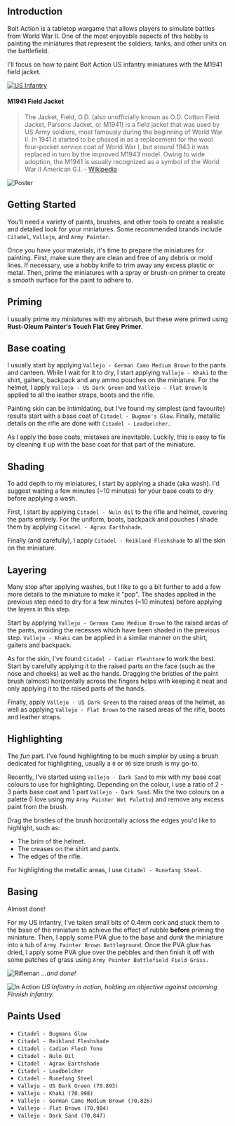 ## Introduction

Bolt Action is a tabletop wargame that allows players to simulate battles from World War II.
One of the most enjoyable aspects of this hobby is painting the miniatures that represent the soldiers, tanks, and other units on the battlefield.

I'll focus on how to paint Bolt Action US infantry miniatures with the M1941 field jacket.

[![US Infantry](https://cdn.shopify.com/s/files/1/0309/8965/products/402013012-US-Infantry-_2018_-box-front.jpg?v=1627309847)](https://us.warlordgames.com/products/us-infantry-wwii-american-gis)

#### M1941 Field Jacket

> The Jacket, Field, O.D. (also unofficially known as O.D. Cotton Field Jacket, Parsons Jacket, or M1941) is a field jacket that was used by US Army soldiers, most famously during the beginning of World War II.
> In 1941 it started to be phased in as a replacement for the wool four-pocket service coat of World War I, but around 1943 it was replaced in turn by the improved M1943 model.
> Owing to wide adoption, the M1941 is usually recognized as a symbol of the World War II American G.I. - [Wikipedia](https://en.wikipedia.org/wiki/M1941_Field_Jacket)

![Poster](https://upload.wikimedia.org/wikipedia/commons/thumb/a/a5/%22WE_CLEAR_THE_WAY_-_ENGINEERS%22%2C_1941_-_1945.jpg/800px-%22WE_CLEAR_THE_WAY_-_ENGINEERS%22%2C_1941_-_1945.jpg)

## Getting Started

You'll need a variety of paints, brushes, and other tools to create a realistic and detailed look for your miniatures.
Some recommended brands include `Citadel`, `Vallejo`, and `Army Painter`.

Once you have your materials, it's time to prepare the miniatures for painting.
First, make sure they are clean and free of any debris or mold lines. If necessary, use a hobby knife to trim away any excess plastic or metal.
Then, prime the miniatures with a spray or brush-on primer to create a smooth surface for the paint to adhere to.

## Priming

I usually prime my miniatures with my airbrush, but these were primed using **Rust-Oleum Painter's Touch Flat Grey Primer**.

## Base coating

I usually start by applying `Vallejo - German Camo Medium Brown` to the pants and canteen.
While I wait for it to dry, I start applying `Vallejo - Khaki` to the shirt, gaiters, backpack and any ammo pouches on the miniature.
For the helmet, I apply `Vallejo - US Dark Green` and `Vallejo - Flat Brown` is applied to all the leather straps, boots and the rifle.

Painting skin can be intimidating, but I've found my simplest (and favourite) results start with a base coat of `Citadel - Bugman's Glow`.
Finally, metallic details on the rifle are done with `Citadel - Leadbelcher`.

As I apply the base coats, mistakes are inevitable. Luckily, this is easy to fix by cleaning it up with the base coat for that part of the miniature.

## Shading

To add depth to my miniatures, I start by applying a shade (aka wash).
I'd suggest waiting a few minutes (~10 minutes) for your base coats to dry before applying a wash.

First, I start by applying `Citadel - Nuln Oil` to the rifle and helmet, covering the parts entirely.
For the uniform, boots, backpack and pouches I shade them by applying `Citadel - Agrax Earthshade`.

Finally (and carefully), I apply `Citadel - Reikland Fleshshade` to all the skin on the miniature.

## Layering

Many stop after applying washes, but I like to go a bit further to add a few more details to the miniature to make it "pop".
The shades applied in the previous step need to dry for a few minutes (~10 minutes) before applying the layers in this step.

Start by applying `Vallejo - German Camo Medium Brown` to the raised areas of the pants, avoiding the recesses which have been shaded in the previous step.
`Vallejo - Khaki` can be applied in a similar manner on the shirt, gaiters and backpack.

As for the skin, I've found `Citadel - Cadian Fleshtone` to work the best.
Start by carefully applying it to the raised parts on the face (such as the nose and cheeks) as well as the hands.
Dragging the bristles of the paint brush (almost) horizontally across the fingers helps with keeping it neat and only applying it to the raised parts of the hands.

Finally, apply `Vallejo - US Dark Green` to the raised areas of the helmet, as well as applying `Vallejo - Flat Brown` to the raised areas of the rifle, boots and leather straps.

## Highlighting

The _fun_ part.
I've found highlighting to be much simpler by using a brush dedicated for highlighting, usually a `0` or `00` size brush is my go-to.

Recently, I've started using `Vallejo - Dark Sand` to mix with my base coat colours to use for highlighting.
Depending on the colour, I use a ratio of 2 - 3 parts base coat and 1 part `Vallejo - Dark Sand`.
Mix the two colours on a palette (I love using my `Army Painter Wet Palette`) and remove any excess paint from the brush.

Drag the bristles of the brush horizontally across the edges you'd like to highlight, such as:
- The brim of the helmet.
- The creases on the shirt and pants.
- The edges of the rifle.

For highlighting the metallic areas, I use `Citadel - Runefang Steel`.

## Basing

Almost done!

For my US infantry, I've taken small bits of 0.4mm cork and stuck them to the base of the miniature to achieve the effect of rubble **before** priming the miniature.
Then, I apply some PVA glue to the base and _dunk_ the miniature into a tub of `Army Painter Brown Battleground`.
Once the PVA glue has dried, I apply some PVA glue over the pebbles and then finish it off with some patches of grass using `Army Painter Battlefield Field Grass.`

![Rifleman](https://francoislaubscher-blog.s3.af-south-1.amazonaws.com/images/hobby/us-m1941/rifleman.jpg)
*...and done!*

![In Action](https://francoislaubscher-blog.s3.af-south-1.amazonaws.com/images/hobby/us-m1941/large.jpg)
*US Infantry in action, holding an objective against oncoming Finnish infantry.*

## Paints Used

- `Citadel - Bugmans Glow`
- `Citadel - Reikland Fleshshade`
- `Citadel - Cadian Flesh Tone`
- `Citadel - Nuln Oil`
- `Citadel - Agrax Earthshade`
- `Citadel - Leadbelcher`
- `Citadel - Runefang Steel`
- `Vallejo - US Dark Green (70.893)`
- `Vallejo - Khaki (70.998)`
- `Vallejo - German Camo Medium Brown (70.826)`
- `Vallejo - Flat Brown (70.984)`
- `Vallejo - Dark Sand (70.847)`